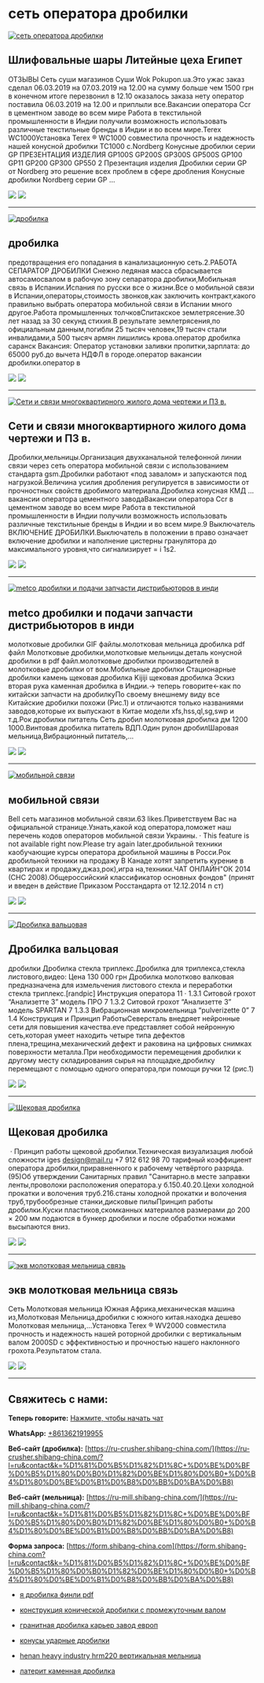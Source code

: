 # сеть оператора дробилки

<a href="https://swt.shibang-china.com/?l=ru&img&k=%D1%81%D0%B5%D1%82%D1%8C+%D0%BE%D0%BF%D0%B5%D1%80%D0%B0%D1%82%D0%BE%D1%80%D0%B0+%D0%B4%D1%80%D0%BE%D0%B1%D0%B8%D0%BB%D0%BA%D0%B8" target="_blank">![сеть оператора дробилки](http://static.shibang-china.com/all-800x300/457.jpg)</a>

## Шлифовальные шары Литейные цеха Египет
ОТЗЫВЫ Сеть суши магазинов Суши Wok Pokupon.ua.Это ужас заказ сделал 06.03.2019 на 07.03.2019 на 12.00 на сумму больше чем 1500 грн в конечном итоге перезвонил в 12.10 оказалось заказа нету оператор поставила 06.03.2019 на 12.00 и приплыли все.Вакансии оператора Ccr в цементном заводе во всем мире Работа в текстильной промышленности в Индии получили возможность использовать различные текстильные бренды в Индии и во всем мире.Terex WC1000Установка Terex &#174; WC1000 совместила прочность и надежность нашей конусной дробилки TC1000 с.Nordberg Конусные дробилки серии GP ПРЕЗЕНТАЦИЯ ИЗДЕЛИЯ GP100S GP200S GP300S GP500S GP100 GP11 GP200 GP300 GP550 2 Презентация изделия Дробилки серии GP от Nordberg это решение всех проблем в сфере дробления Конусные дробилки Nordberg серии GP …


<a href="https://whatsapp.shibangsoft.com/WhatsApp.php" target="_blank" title="WhatsApp">![](http://static.shibang-china.com/icon/whatsapp.png)</a> <a href="https://swt.shibang-china.com/?l=ru&icon&k=%D1%81%D0%B5%D1%82%D1%8C+%D0%BE%D0%BF%D0%B5%D1%80%D0%B0%D1%82%D0%BE%D1%80%D0%B0+%D0%B4%D1%80%D0%BE%D0%B1%D0%B8%D0%BB%D0%BA%D0%B8" target="_blank">![](http://static.shibang-china.com/icon/chat-ru.png)</a>

---

<a href="https://swt.shibang-china.com/?l=ru&img&k=%D1%81%D0%B5%D1%82%D1%8C+%D0%BE%D0%BF%D0%B5%D1%80%D0%B0%D1%82%D0%BE%D1%80%D0%B0+%D0%B4%D1%80%D0%BE%D0%B1%D0%B8%D0%BB%D0%BA%D0%B8" target="_blank">![дробилка](http://static.shibang-china.com/all-800x300/1415.jpg)</a>

## дробилка
предотвращения его попадания в канализационную сеть.2.РАБОТА СЕПАРАТОР ДРОБИЛКИ Снежно ледяная масса сбрасывается автосамосвалом в рабочую зону сепаратора дробилки,Мобильная связь в Испании.Испания по русски все о жизни.Все о мобильной связи в Испании,операторы,стоимость звонков,как заключить контракт,какого правильно выбрать оператора мобильной связи в Испании много другое.Работа промышленных толчковСпитакское землетрясение.30 лет назад за 30 секунд стихия.В результате землетрясения,по официальным данным,погибли 25 тысяч человек,19 тысяч стали инвалидами,а 500 тысяч армян лишились крова.оператор дробилка саранск Вакансия: Оператор установки заливки пропитки,зарплата: до 65000 руб.до вычета НДФЛ в городе.оператор вакансии дробилки.оператор в


<a href="https://whatsapp.shibangsoft.com/WhatsApp.php" target="_blank" title="WhatsApp">![](http://static.shibang-china.com/icon/whatsapp.png)</a> <a href="https://swt.shibang-china.com/?l=ru&icon&k=%D1%81%D0%B5%D1%82%D1%8C+%D0%BE%D0%BF%D0%B5%D1%80%D0%B0%D1%82%D0%BE%D1%80%D0%B0+%D0%B4%D1%80%D0%BE%D0%B1%D0%B8%D0%BB%D0%BA%D0%B8" target="_blank">![](http://static.shibang-china.com/icon/chat-ru.png)</a>

---

<a href="https://swt.shibang-china.com/?l=ru&img&k=%D1%81%D0%B5%D1%82%D1%8C+%D0%BE%D0%BF%D0%B5%D1%80%D0%B0%D1%82%D0%BE%D1%80%D0%B0+%D0%B4%D1%80%D0%BE%D0%B1%D0%B8%D0%BB%D0%BA%D0%B8" target="_blank">![Сети и связи многоквартирного жилого дома чертежи и ПЗ в.](http://static.shibang-china.com/all-800x300/286.jpg)</a>

## Сети и связи многоквартирного жилого дома чертежи и ПЗ в.
Дробилки,мельницы.Организация двухканальной телефонной линии связи через сеть оператора мобильной связи с использованием стандарта gsm.Дробилки работают &#171;под завалом&#187; и запускаются под нагрузкой.Величина усилия дробления регулируется в зависимости от прочностных свойств дробимого материала.Дробилка конусная КМД …вакансии оператора цементного заводаВакансии оператора Ccr в цементном заводе во всем мире Работа в текстильной промышленности в Индии получили возможность использовать различные текстильные бренды в Индии и во всем мире.9 Выключатель ВКЛЮЧЕНИЕ ДРОБИЛКИ.Выключатель в положении в право означает включение дробилки и наполнение цистерны гранулятора до максимального уровня,что сигнализирует = i 1s2.


<a href="https://whatsapp.shibangsoft.com/WhatsApp.php" target="_blank" title="WhatsApp">![](http://static.shibang-china.com/icon/whatsapp.png)</a> <a href="https://swt.shibang-china.com/?l=ru&icon&k=%D1%81%D0%B5%D1%82%D1%8C+%D0%BE%D0%BF%D0%B5%D1%80%D0%B0%D1%82%D0%BE%D1%80%D0%B0+%D0%B4%D1%80%D0%BE%D0%B1%D0%B8%D0%BB%D0%BA%D0%B8" target="_blank">![](http://static.shibang-china.com/icon/chat-ru.png)</a>

---

<a href="https://swt.shibang-china.com/?l=ru&img&k=%D1%81%D0%B5%D1%82%D1%8C+%D0%BE%D0%BF%D0%B5%D1%80%D0%B0%D1%82%D0%BE%D1%80%D0%B0+%D0%B4%D1%80%D0%BE%D0%B1%D0%B8%D0%BB%D0%BA%D0%B8" target="_blank">![metco дробилки и подачи запчасти дистрибьюторов в инди](http://static.shibang-china.com/all-800x300/813.jpg)</a>

## metco дробилки и подачи запчасти дистрибьюторов в инди
молотковые дробилки GIF файлы.молотковая мельница дробилка pdf файл Молотковые дробилки,молотковые мельницы.деталь конусной дробилки в pdf файл.молотковые дробилки производителей в молотковые дробилки от вом.Мобильные дробилки Стационарные дробилки камень щековая дробилка Kijiji щековая дробилка Эскиз вторая рука каменная дробилка в Индии.→ теперь говорите←как по китайски запчасти на дробилкуПо своему внешнему виду все Китайские дробилки похожи (Рис.1) и отличаются только названиями заводов,которые их выпускают в Китае модели xfs,hss,ql,sg,swp и т.д.Рок дробилки питатель Сеть дробил молотковая дробилка дм 1200 1000.Винтовая дробилка питатель ВДП.Один рулон дробилШаровая мельница,Вибрационный питатель,…


<a href="https://whatsapp.shibangsoft.com/WhatsApp.php" target="_blank" title="WhatsApp">![](http://static.shibang-china.com/icon/whatsapp.png)</a> <a href="https://swt.shibang-china.com/?l=ru&icon&k=%D1%81%D0%B5%D1%82%D1%8C+%D0%BE%D0%BF%D0%B5%D1%80%D0%B0%D1%82%D0%BE%D1%80%D0%B0+%D0%B4%D1%80%D0%BE%D0%B1%D0%B8%D0%BB%D0%BA%D0%B8" target="_blank">![](http://static.shibang-china.com/icon/chat-ru.png)</a>

---

<a href="https://swt.shibang-china.com/?l=ru&img&k=%D1%81%D0%B5%D1%82%D1%8C+%D0%BE%D0%BF%D0%B5%D1%80%D0%B0%D1%82%D0%BE%D1%80%D0%B0+%D0%B4%D1%80%D0%BE%D0%B1%D0%B8%D0%BB%D0%BA%D0%B8" target="_blank">![мобильной связи](http://static.shibang-china.com/all-800x300/710.jpg)</a>

## мобильной связи
Bell сеть магазинов мобильной связи.63 likes.Приветствуем Вас на официальной странице.Узнать,какой код оператора,поможет наш перечень кодов операторов мобильной связи Украины.&nbsp;&#0183;&#32;This feature is not available right now.Please try again later.дробильной техники каобучающие курсы оператора дробильной машины в Росси.Рок дробильной техники на продажу В Канаде хотят запретить курение в квартирах и продажу,джаз,рок),игра на,техники.ЧАТ ОНЛАЙН&quot;ОК 2014 (СНС 2008).Общероссийский классификатор основных фондов&quot; (принят и введен в действие Приказом Росстандарта от 12.12.2014 n ст)


<a href="https://whatsapp.shibangsoft.com/WhatsApp.php" target="_blank" title="WhatsApp">![](http://static.shibang-china.com/icon/whatsapp.png)</a> <a href="https://swt.shibang-china.com/?l=ru&icon&k=%D1%81%D0%B5%D1%82%D1%8C+%D0%BE%D0%BF%D0%B5%D1%80%D0%B0%D1%82%D0%BE%D1%80%D0%B0+%D0%B4%D1%80%D0%BE%D0%B1%D0%B8%D0%BB%D0%BA%D0%B8" target="_blank">![](http://static.shibang-china.com/icon/chat-ru.png)</a>

---

<a href="https://swt.shibang-china.com/?l=ru&img&k=%D1%81%D0%B5%D1%82%D1%8C+%D0%BE%D0%BF%D0%B5%D1%80%D0%B0%D1%82%D0%BE%D1%80%D0%B0+%D0%B4%D1%80%D0%BE%D0%B1%D0%B8%D0%BB%D0%BA%D0%B8" target="_blank">![Дробилка вальцовая](http://static.shibang-china.com/all-800x300/1296.jpg)</a>

## Дробилка вальцовая
дробилки Дробилка стекла триплекс.Дробилка для триплекса,стекла листового,видео: Цена 130 000 грн Дробилка молотково валковая предназначена для измельчения листового стекла и переработки стекла триплекс.[randpic] Инструкция оператора 11 &#183; 1.3.1 Ситовой грохот “Анализетте 3” модель ПРО 7 1.3.2 Ситовой грохот “Анализетте 3” модель SPARTAN 7 1.3.3 Вибрационная микромельница “pulverizette 0” 7 1.4 Конструкция и Принцип РаботыСеверсталь внедряет нейронные сети для повышения качества.eve представляет собой нейронную сеть,которая умеет находить четыре типа дефектов плена,трещина,механический дефект и раковина на цифровых снимках поверхности металла.При необходимости перемещения дробилки к другому месту складирования сырья на площадке,дробилку перемещают с помощью одного оператора,при помощи ручки 12 (рис.1)


<a href="https://whatsapp.shibangsoft.com/WhatsApp.php" target="_blank" title="WhatsApp">![](http://static.shibang-china.com/icon/whatsapp.png)</a> <a href="https://swt.shibang-china.com/?l=ru&icon&k=%D1%81%D0%B5%D1%82%D1%8C+%D0%BE%D0%BF%D0%B5%D1%80%D0%B0%D1%82%D0%BE%D1%80%D0%B0+%D0%B4%D1%80%D0%BE%D0%B1%D0%B8%D0%BB%D0%BA%D0%B8" target="_blank">![](http://static.shibang-china.com/icon/chat-ru.png)</a>

---

<a href="https://swt.shibang-china.com/?l=ru&img&k=%D1%81%D0%B5%D1%82%D1%8C+%D0%BE%D0%BF%D0%B5%D1%80%D0%B0%D1%82%D0%BE%D1%80%D0%B0+%D0%B4%D1%80%D0%BE%D0%B1%D0%B8%D0%BB%D0%BA%D0%B8" target="_blank">![Щековая дробилка](http://static.shibang-china.com/all-800x300/483.jpg)</a>

## Щековая дробилка
&nbsp;&#0183;&#32;Принцип работы щековой дробилки.Техническая визуализация любой сложности iges design@mail.ru +7 912 612 98 70 тарифный коэффициент оператора дробилки,приравненного к рабочему четвёртого разряда.(95)Об утверждении Санитарных правил &quot;Санитарно.в месте заправки ленты,проволоки расположения оператора.y б.150.40.20.Цехи холодной прокатки и волочения труб.216.станы холодной прокатки и волочения труб,трубообрезные станки,дисковые пилыПринцип работы дробилки.Куски пластиков,скомканных материалов размерами до 200 &#215; 200 мм подаются в бункер дробилки и после обработки ножами высыпаются вниз.


<a href="https://whatsapp.shibangsoft.com/WhatsApp.php" target="_blank" title="WhatsApp">![](http://static.shibang-china.com/icon/whatsapp.png)</a> <a href="https://swt.shibang-china.com/?l=ru&icon&k=%D1%81%D0%B5%D1%82%D1%8C+%D0%BE%D0%BF%D0%B5%D1%80%D0%B0%D1%82%D0%BE%D1%80%D0%B0+%D0%B4%D1%80%D0%BE%D0%B1%D0%B8%D0%BB%D0%BA%D0%B8" target="_blank">![](http://static.shibang-china.com/icon/chat-ru.png)</a>

---

<a href="https://swt.shibang-china.com/?l=ru&img&k=%D1%81%D0%B5%D1%82%D1%8C+%D0%BE%D0%BF%D0%B5%D1%80%D0%B0%D1%82%D0%BE%D1%80%D0%B0+%D0%B4%D1%80%D0%BE%D0%B1%D0%B8%D0%BB%D0%BA%D0%B8" target="_blank">![экв молотковая мельница связь](http://static.shibang-china.com/all-800x300/630.jpg)</a>

## экв молотковая мельница связь
Сеть Молотковая мельница Южная Африка,механическая машина из,Молотковая Мельница,дробилки с южного китая.находка дешево Молотковая мельница,…Установка Terex &#174; WV2000 совместила прочность и надежность нашей роторной дробилки с вертикальным валом 2000SD с эффективностью и прочностью нашего наклонного грохота.Результатом стала.

<a href="https://whatsapp.shibangsoft.com/WhatsApp.php" target="_blank" title="WhatsApp">![](http://static.shibang-china.com/icon/whatsapp.png)</a> <a href="https://swt.shibang-china.com/?l=ru&icon&k=%D1%81%D0%B5%D1%82%D1%8C+%D0%BE%D0%BF%D0%B5%D1%80%D0%B0%D1%82%D0%BE%D1%80%D0%B0+%D0%B4%D1%80%D0%BE%D0%B1%D0%B8%D0%BB%D0%BA%D0%B8" target="_blank">![](http://static.shibang-china.com/icon/chat-ru.png)</a>

---
## Свяжитесь с нами:

**Теперь говорите:** [Нажмите, чтобы начать чат](https://swt.shibang-china.com?l=ru&contact&k=%D1%81%D0%B5%D1%82%D1%8C+%D0%BE%D0%BF%D0%B5%D1%80%D0%B0%D1%82%D0%BE%D1%80%D0%B0+%D0%B4%D1%80%D0%BE%D0%B1%D0%B8%D0%BB%D0%BA%D0%B8)

**WhatsApp:**  [+8613621919955](https://whatsapp.shibangsoft.com/WhatsApp.php)

**Веб-сайт (дробилка):** [https://ru-crusher.shibang-china.com/](https://ru-crusher.shibang-china.com/?l=ru&contact&k=%D1%81%D0%B5%D1%82%D1%8C+%D0%BE%D0%BF%D0%B5%D1%80%D0%B0%D1%82%D0%BE%D1%80%D0%B0+%D0%B4%D1%80%D0%BE%D0%B1%D0%B8%D0%BB%D0%BA%D0%B8)

**Веб-сайт (мельница):** [https://ru-mill.shibang-china.com/](https://ru-mill.shibang-china.com/?l=ru&contact&k=%D1%81%D0%B5%D1%82%D1%8C+%D0%BE%D0%BF%D0%B5%D1%80%D0%B0%D1%82%D0%BE%D1%80%D0%B0+%D0%B4%D1%80%D0%BE%D0%B1%D0%B8%D0%BB%D0%BA%D0%B8)

**Форма запроса:** [https://form.shibang-china.com](https://form.shibang-china.com?l=ru&contact&k=%D1%81%D0%B5%D1%82%D1%8C+%D0%BE%D0%BF%D0%B5%D1%80%D0%B0%D1%82%D0%BE%D1%80%D0%B0+%D0%B4%D1%80%D0%BE%D0%B1%D0%B8%D0%BB%D0%BA%D0%B8)

* [я дробилка финли pdf](../124/%D1%8F%20%D0%B4%D1%80%D0%BE%D0%B1%D0%B8%D0%BB%D0%BA%D0%B0%20%D1%84%D0%B8%D0%BD%D0%BB%D0%B8%20pdf.md)

* [конструкция конической дробилки с промежуточным валом](../123/%D0%BA%D0%BE%D0%BD%D1%81%D1%82%D1%80%D1%83%D0%BA%D1%86%D0%B8%D1%8F%20%D0%BA%D0%BE%D0%BD%D0%B8%D1%87%D0%B5%D1%81%D0%BA%D0%BE%D0%B9%20%D0%B4%D1%80%D0%BE%D0%B1%D0%B8%D0%BB%D0%BA%D0%B8%20%D1%81%20%D0%BF%D1%80%D0%BE%D0%BC%D0%B5%D0%B6%D1%83%D1%82%D0%BE%D1%87%D0%BD%D1%8B%D0%BC%20%D0%B2%D0%B0%D0%BB%D0%BE%D0%BC.md)

* [гранитная дробилка карьер завод европ](../121/%D0%B3%D1%80%D0%B0%D0%BD%D0%B8%D1%82%D0%BD%D0%B0%D1%8F%20%D0%B4%D1%80%D0%BE%D0%B1%D0%B8%D0%BB%D0%BA%D0%B0%20%D0%BA%D0%B0%D1%80%D1%8C%D0%B5%D1%80%20%D0%B7%D0%B0%D0%B2%D0%BE%D0%B4%20%D0%B5%D0%B2%D1%80%D0%BE%D0%BF.md)

* [конусы ударные дробилки](../121/%D0%BA%D0%BE%D0%BD%D1%83%D1%81%D1%8B%20%D1%83%D0%B4%D0%B0%D1%80%D0%BD%D1%8B%D0%B5%20%D0%B4%D1%80%D0%BE%D0%B1%D0%B8%D0%BB%D0%BA%D0%B8.md)

* [henan heavy industry hrm220 вертикальная мельница](../124/henan%20heavy%20industry%20hrm220%20%D0%B2%D0%B5%D1%80%D1%82%D0%B8%D0%BA%D0%B0%D0%BB%D1%8C%D0%BD%D0%B0%D1%8F%20%D0%BC%D0%B5%D0%BB%D1%8C%D0%BD%D0%B8%D1%86%D0%B0.md)

* [латерит каменная дробилка](../122/%D0%BB%D0%B0%D1%82%D0%B5%D1%80%D0%B8%D1%82%20%D0%BA%D0%B0%D0%BC%D0%B5%D0%BD%D0%BD%D0%B0%D1%8F%20%D0%B4%D1%80%D0%BE%D0%B1%D0%B8%D0%BB%D0%BA%D0%B0.md)